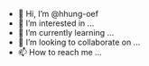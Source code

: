 - 👋 Hi, I’m @hhung-oef
- 👀 I’m interested in ...
- 🌱 I’m currently learning ...
- 💞️ I’m looking to collaborate on ...
- 📫 How to reach me ...

<!---
hhung-oef/hhung-oef is a ✨ special ✨ repository because its `README.md` (this file) appears on your GitHub profile.
You can click the Preview link to take a look at your changes.
--->
